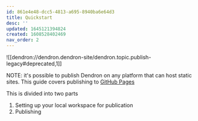```yaml
---
id: 861e4e48-dcc5-4813-a695-8940ba6e64d3
title: Quickstart
desc: ''
updated: 1645121394824
created: 1608528402469
nav_order: 2
---
```


![[dendron://dendron.dendron-site/dendron.topic.publish-legacy#deprecated,1]]

NOTE: it's possible to publish Dendron on any platform that can host static sites. This guide covers publishing to [GitHub Pages](https://pages.github.com/)

This is divided into two parts
1. Setting up your local workspace for publication
2. Publishing
